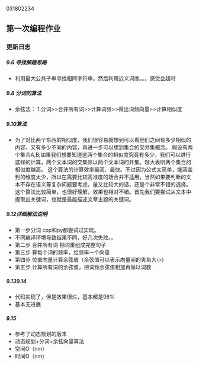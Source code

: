  031802234
## 第一次编程作业

### 更新日志

##### 9.6 寻找解题思路 

+ 利用最大公共子串寻找相同字符串。然后利用近义词库。。。感觉会超时

##### 9.8 分词的算法

+ 余弦法： 1.分词>>合并所有词>>计算词频>>得出词频向量>>计算相似度

##### 9.10算法
+ 为了对比两个东西的相似度，我们很容易就想到可以看他们之间有多少相似的内容，又有多少不同的内容，再进一步可以想到集合的交并集概念。
假设有两个集合A,B;如果我们想要知道这两个集合的相似度究竟有多少，我们可以进行这样的计算，两个文本词的交集除以两个文本词的并集。越大表明两个集合的相似度越高。
这个算法的计算效率最高、最快。不过因为公式太简单，能涵盖到的维度太少，所以在需要比较高准度的场合并不适用。当然如果要判断的文本不存在语义等复杂问题要考虑，量又比较大的话，还是个非常不错的选择。
这个算法比较简单，也很好理解，效果也相对不错。首先我们要尝试从文本中提取出关键词，也就是最能描述文章主题的关键词。
##### 9.12详细解法说明
+ 第一步分词 cpp和py都尝试过实现。
+ 不同编译环境导致结果不同，好几次失败。。
+ 第二步 合并所有词 把词重组成完整句子
+ 第三步 算每个词的频率，给频率一个向量
+ 第四步 位置向量计算余弦值（余弦值可以表示向量间的夹角大小）
+ 第五步 计算所有词的余弦值，把词频余弦值相加再除以词数
##### 9.139.14
+ 代码实现了，但是效果很烂，基本都是98%
+ 基本无进展 
##### 9.15 
+ 参考了动态规划的版本
+ 动态规划+分词+余弦向量算法
+ 空间O（nm）
+ 时间O（nm）



